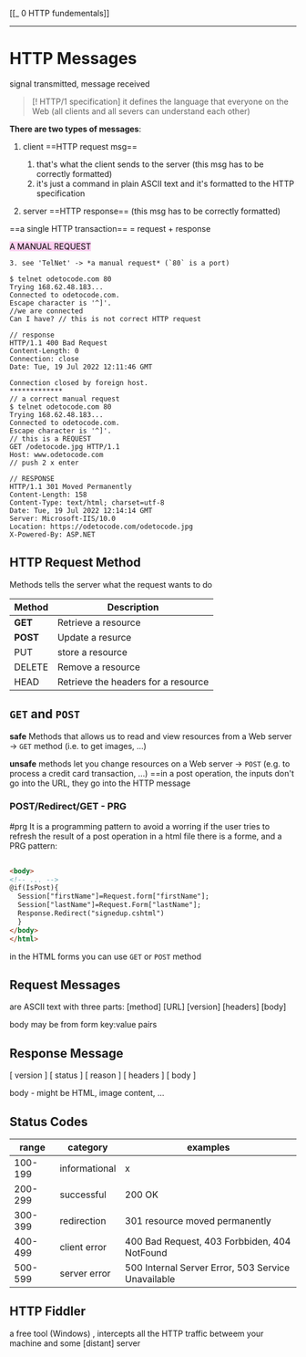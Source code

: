 [[_ 0 HTTP fundementals]]


---

# HTTP Messages
signal transmitted, message received

>[! HTTP/1 specification]
>it defines the language that everyone on the Web (all clients and all severs can understand each other)

<mark style="background: #FF5582A6;"></mark> 
**There are two types of messages**:
1. client ==HTTP request msg== 
	1. that's what the client sends to the server (this msg has to be correctly formatted)
	2. it's just a command in plain ASCII text and it's formatted to the HTTP specification
	

2. server ==HTTP response== (this msg has to be correctly formatted)

==a single HTTP transaction== = request + response


<mark style="background: #FFB8EBA6;">A MANUAL REQUEST</mark> 
```shell
3. see 'TelNet' -> *a manual request* (`80` is a port)

$ telnet odetocode.com 80
Trying 168.62.48.183...
Connected to odetocode.com.
Escape character is '^]'.
//we are connected
Can I have? // this is not correct HTTP request

// response
HTTP/1.1 400 Bad Request
Content-Length: 0
Connection: close
Date: Tue, 19 Jul 2022 12:11:46 GMT

Connection closed by foreign host.
*************
// a correct manual request 
$ telnet odetocode.com 80
Trying 168.62.48.183...
Connected to odetocode.com.
Escape character is '^]'.
// this is a REQUEST
GET /odetocode.jpg HTTP/1.1
Host: www.odetocode.com
// push 2 x enter

// RESPONSE
HTTP/1.1 301 Moved Permanently
Content-Length: 158
Content-Type: text/html; charset=utf-8
Date: Tue, 19 Jul 2022 12:14:14 GMT
Server: Microsoft-IIS/10.0
Location: https://odetocode.com/odetocode.jpg
X-Powered-By: ASP.NET

```

## HTTP Request Method
Methods tells the server what the request wants to do

Method | Description
----| ----
**GET** | Retrieve a resource
**POST** | Update a resurce
PUT | store a resource
DELETE | Remove a resource
HEAD | Retrieve the headers for a resource

## `GET` and `POST`
**safe** Methods that allows us to read and view resources from a Web server ->  `GET` method (i.e. to get images, ...)

**unsafe** methods let you change resources on a Web server -> `POST` (e.g. to process a credit card transaction, ...) ==in a post operation, the inputs don't go into the URL, they go into the HTTP message

### POST/Redirect/GET - PRG
#prg
It is a programming pattern  to avoid a worring if the user tries to refresh the result of a post operation
in  a html file there is a forme, and a PRG pattern:
```html
 
<body>
<!-- ... -->
@if(IsPost){
  Session["firstName"]=Request.form["firstName"];
  Session["lastName"]=Request.Form["lastName"];
  Response.Redirect("signedup.cshtml")
  }
</body>
</html>
```

in the HTML forms you can use `GET` or `POST` method


## Request Messages
are ASCII text with three parts:
[method]  [URL]  [version]
[headers]
[body]

body may be from form key:value pairs

## Response Message
[ version ]    [ status ]   [ reason ]
[ headers ]
[ body ]

body - might be HTML, image content, ...

## Status Codes
range     | category        | examples
--------- | --------------- | ------
   100-199   |   informational | x
200-299   |   successful    | 200 OK
300-399   |   redirection   | 301 resource moved permanently
400-499   |   client error  | 400 Bad Request, 403 Forbbiden, 404 NotFound
500-599   |   server error  | 500 Internal Server Error, 503 Service Unavailable


## HTTP Fiddler
a free tool (Windows) , intercepts all the HTTP traffic betweem your machine and some [distant] server





